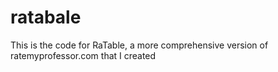 # ratabale
This is the code for RaTable, a more comprehensive version of ratemyprofessor.com that I created
